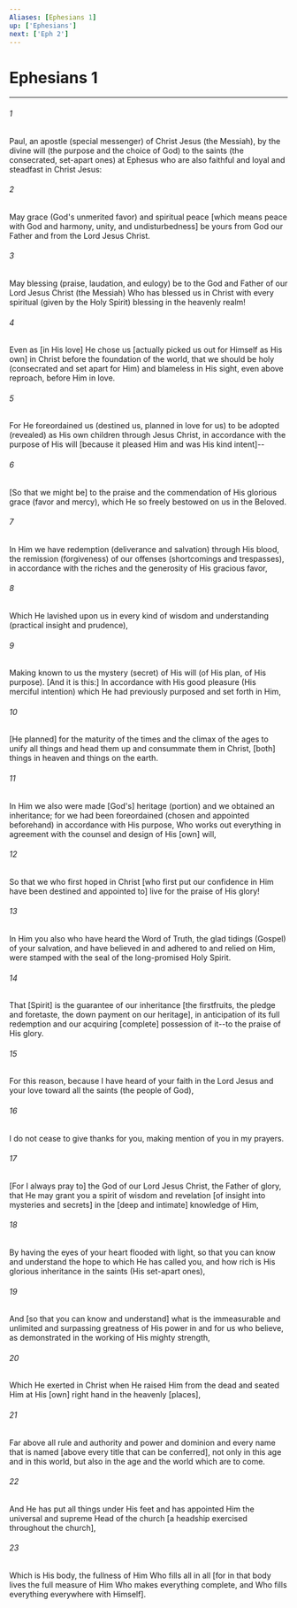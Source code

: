 ```yaml
---
Aliases: [Ephesians 1]
up: ['Ephesians']
next: ['Eph 2']
---
```

# Ephesians 1

***


###### 1 


Paul, an apostle (special messenger) of Christ Jesus (the Messiah), by the divine will (the purpose and the choice of God) to the saints (the consecrated, set-apart ones) at Ephesus who are also faithful and loyal and steadfast in Christ Jesus: 


###### 2 


May grace (God's unmerited favor) and spiritual peace [which means peace with God and harmony, unity, and undisturbedness] be yours from God our Father and from the Lord Jesus Christ. 


###### 3 


May blessing (praise, laudation, and eulogy) be to the God and Father of our Lord Jesus Christ (the Messiah) Who has blessed us in Christ with every spiritual (given by the Holy Spirit) blessing in the heavenly realm! 


###### 4 


Even as [in His love] He chose us [actually picked us out for Himself as His own] in Christ before the foundation of the world, that we should be holy (consecrated and set apart for Him) and blameless in His sight, even above reproach, before Him in love. 


###### 5 


For He foreordained us (destined us, planned in love for us) to be adopted (revealed) as His own children through Jesus Christ, in accordance with the purpose of His will [because it pleased Him and was His kind intent]-- 


###### 6 


[So that we might be] to the praise and the commendation of His glorious grace (favor and mercy), which He so freely bestowed on us in the Beloved. 


###### 7 


In Him we have redemption (deliverance and salvation) through His blood, the remission (forgiveness) of our offenses (shortcomings and trespasses), in accordance with the riches and the generosity of His gracious favor, 


###### 8 


Which He lavished upon us in every kind of wisdom and understanding (practical insight and prudence), 


###### 9 


Making known to us the mystery (secret) of His will (of His plan, of His purpose). [And it is this:] In accordance with His good pleasure (His merciful intention) which He had previously purposed and set forth in Him, 


###### 10 


[He planned] for the maturity of the times and the climax of the ages to unify all things and head them up and consummate them in Christ, [both] things in heaven and things on the earth. 


###### 11 


In Him we also were made [God's] heritage (portion) and we obtained an inheritance; for we had been foreordained (chosen and appointed beforehand) in accordance with His purpose, Who works out everything in agreement with the counsel and design of His [own] will, 


###### 12 


So that we who first hoped in Christ [who first put our confidence in Him have been destined and appointed to] live for the praise of His glory! 


###### 13 


In Him you also who have heard the Word of Truth, the glad tidings (Gospel) of your salvation, and have believed in and adhered to and relied on Him, were stamped with the seal of the long-promised Holy Spirit. 


###### 14 


That [Spirit] is the guarantee of our inheritance [the firstfruits, the pledge and foretaste, the down payment on our heritage], in anticipation of its full redemption and our acquiring [complete] possession of it--to the praise of His glory. 


###### 15 


For this reason, because I have heard of your faith in the Lord Jesus and your love toward all the saints (the people of God), 


###### 16 


I do not cease to give thanks for you, making mention of you in my prayers. 


###### 17 


[For I always pray to] the God of our Lord Jesus Christ, the Father of glory, that He may grant you a spirit of wisdom and revelation [of insight into mysteries and secrets] in the [deep and intimate] knowledge of Him, 


###### 18 


By having the eyes of your heart flooded with light, so that you can know and understand the hope to which He has called you, and how rich is His glorious inheritance in the saints (His set-apart ones), 


###### 19 


And [so that you can know and understand] what is the immeasurable and unlimited and surpassing greatness of His power in and for us who believe, as demonstrated in the working of His mighty strength, 


###### 20 


Which He exerted in Christ when He raised Him from the dead and seated Him at His [own] right hand in the heavenly [places], 


###### 21 


Far above all rule and authority and power and dominion and every name that is named [above every title that can be conferred], not only in this age and in this world, but also in the age and the world which are to come. 


###### 22 


And He has put all things under His feet and has appointed Him the universal and supreme Head of the church [a headship exercised throughout the church], 


###### 23 


Which is His body, the fullness of Him Who fills all in all [for in that body lives the full measure of Him Who makes everything complete, and Who fills everything everywhere with Himself].
